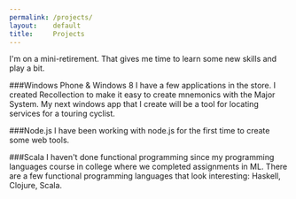 ```yaml
---
permalink: /projects/
layout:    default
title:     Projects
---
```


I'm on a mini-retirement. That gives me time to learn some new skills and play a bit. 

###Windows Phone &amp; Windows 8
I have a few applications in the store. I created Recollection to make it easy to create mnemonics with the Major System. My next windows app that I create will be a tool for locating services for a touring cyclist.

###Node.js
I have been working with node.js for the first time to create some web tools. 

###Scala
I haven't done functional programming since my programming languages course in college where we completed assignments in ML. There are a few functional programming languages that look interesting: Haskell, Clojure, Scala.
